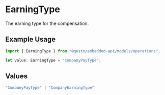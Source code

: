 # EarningType

The earning type for the compensation.

## Example Usage

```typescript
import { EarningType } from "@gusto/embedded-api/models/operations";

let value: EarningType = "CompanyPayType";
```

## Values

```typescript
"CompanyPayType" | "CompanyEarningType"
```